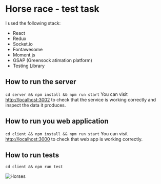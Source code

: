 # Horse race - test task

I used the following stack:
- React 
- Redux 
- Socket.io 
- Fontawesome
- Moment.js
- GSAP (Greensock atimation platform)
- Testing Library

## How to run the server
```cd server && npm install && npm run start```
You can visit [http://localhost:3002](http://localhost:3002) to check that the service is working correctly and inspect the data it produces.

## How to run you web application
```cd client && npm install && npm run start```
You can visit [http://localhost:3000](http://localhost:3000) to check that web app is working correctly.

## How to run tests
```cd client && npm run test```

![Horses](https://raw.githubusercontent.com/zakhar-bozhok-jito/jun-frontend-test-task/main/horses.gif)
